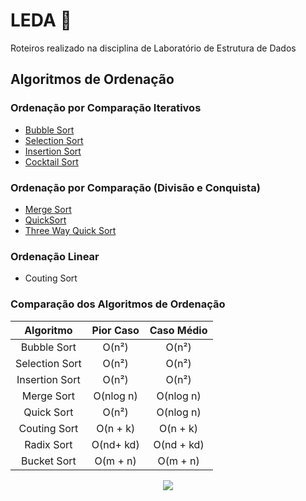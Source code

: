 # LEDA :game_die:
Roteiros realizado na disciplina de Laboratório de Estrutura de Dados

## Algoritmos de Ordenação

### Ordenação por Comparação Iterativos

* [Bubble Sort](/R01_SimpleSorting#-bubble-sort)
* [Selection Sort](/R01_SimpleSorting#-selection-sort)
* [Insertion Sort](/R01_SimpleSorting#-insertion-sort)
* [Cocktail Sort](/R01_SimpleSorting#-simultaneous-bubbleSort-cocktail-sort)

### Ordenação por Comparação (Divisão e Conquista)
* [Merge Sort](/R02_RecursiveSorting#-merge-sort)
* [QuickSort](/R02_RecursiveSorting#-quicksort)
* [Three Way Quick Sort](/R02_RecursiveSorting#-3-way-quicksort)

### Ordenação Linear
* Couting Sort


### Comparação dos Algoritmos de Ordenação

|   Algoritmo    | Pior Caso | Caso Médio |
|  :---------:   | :-------: | :--------: |
|  Bubble Sort   |   O(n²)   |   O(n²)    |
| Selection Sort |   O(n²)   |   O(n²)    |
| Insertion Sort |   O(n²)   |   O(n²)    |
|   Merge Sort   | O(nlog n) |  O(nlog n) |
|   Quick Sort   |   O(n²)   |  O(nlog n) |
|  Couting Sort  | O(n + k)  |  O(n + k)  |
|   Radix Sort   | O(nd+ kd) | O(nd + kd) |
|   Bucket Sort  |  O(m + n) |   O(m + n) |


<p align="center">
<img src="http://alumni.computacao.ufcg.edu.br/static/logica/images/logo.png"/>
</p>
